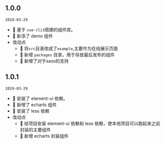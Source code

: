 ## 1.0.0

`2019-03-29`

- 🌟 基于 `vue-cli3`搭建的组件库。
- 🌟 新添了 demo 组件
- 改动点
  - 🌟 将`src`目录改成了`example`,主要作为在线展示页面
  - 🌟 新增 `packages` 目录，用于存放最后发布的组件
  - 🌟 新增了对于sass的支持

## 1.0.1

`2019-03-29`

- 🌟 安装了 element-ui 依赖。
- 🌟 新增了 echarts 组件
- 🌟 安装了 less 依赖
- 改动点
  - 🌟 给项目安装 element-ui 依赖和 less 依赖，使本地项目可以跑起来之前封装的主要组件
  - 🌟 新增 echarts 封装组件
